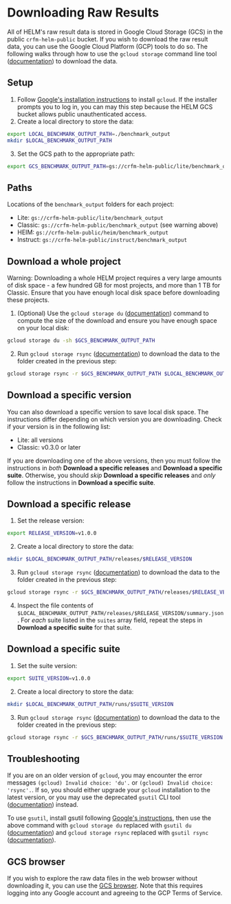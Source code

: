 # Downloading Raw Results

All of HELM's raw result data is stored in Google Cloud Storage (GCS) in the public `crfm-helm-public` bucket. If you wish to download the raw result data, you can use the Google Cloud Platform (GCP) tools to do so. The following walks through how to use the `gcloud storage` command line tool ([documentation](https://cloud.google.com/sdk/gcloud/reference/storage)) to download the data.

## Setup

1. Follow [Google's installation instructions](https://cloud.google.com/sdk/docs/install) to install `gcloud`. If the installer prompts you to log in, you can may this step because the HELM GCS bucket allows public unauthenticated access.
2. Create a local directory to store the data:
```sh
export LOCAL_BENCHMARK_OUTPUT_PATH=./benchmark_output
mkdir $LOCAL_BENCHMARK_OUTPUT_PATH
```
3. Set the GCS path to the appropriate path:
```sh
export GCS_BENCHMARK_OUTPUT_PATH=gs://crfm-helm-public/lite/benchmark_output
```

## Paths

Locations of the `benchmark_output` folders for each project:

- Lite: `gs://crfm-helm-public/lite/benchmark_output`
- Classic: `gs://crfm-helm-public/benchmark_output` (see warning above)
- HEIM: `gs://crfm-helm-public/heim/benchmark_output`
- Instruct: `gs://crfm-helm-public/instruct/benchmark_output`

## Download a whole project

Warning: Downloading a whole HELM project requires a very large amounts of disk space - a few hundred GB for most projects, and more than 1 TB for Classic. Ensure that you have enough local disk space before downloading these projects.

1. (Optional) Use the `gcloud storage du` ([documentation](https://cloud.google.com/sdk/gcloud/reference/storage/du)) command to compute the size of the download and ensure you have enough space on your local disk:
```sh
gcloud storage du -sh $GCS_BENCHMARK_OUTPUT_PATH
```
2. Run `gcloud storage rsync` ([documentation](https://cloud.google.com/sdk/gcloud/reference/storage/rsync)) to download the data to the folder created in the previous step:
```sh
gcloud storage rsync -r $GCS_BENCHMARK_OUTPUT_PATH $LOCAL_BENCHMARK_OUTPUT_PATH
```

## Download a specific version

You can also download a specific version to save local disk space. The instructions differ depending on which version you are downloading. Check if your version is in the following list:

- Lite: all versions
- Classic: v0.3.0 or later

If you are downloading one of the above versions, then you must follow the instructions in _both_ **Download a specific releases** and **Download a specific suite**. Otherwise, you should _skip_ **Download a specific releases** and _only_ follow the instructions in **Download a specific suite**.

## Download a specific release

1. Set the release version:
```sh
export RELEASE_VERSION=v1.0.0
```
2. Create a local directory to store the data:
```sh
mkdir $LOCAL_BENCHMARK_OUTPUT_PATH/releases/$RELEASE_VERSION
```
3. Run `gcloud storage rsync` ([documentation](https://cloud.google.com/sdk/gcloud/reference/storage/du)) to download the data to the folder created in the previous step:
```sh
gcloud storage rsync -r $GCS_BENCHMARK_OUTPUT_PATH/releases/$RELEASE_VERSION $LOCAL_BENCHMARK_OUTPUT_PATH/releases/$RELEASE_VERSION
```
4. Inspect the file contents of `$LOCAL_BENCHMARK_OUTPUT_PATH/releases/$RELEASE_VERSION/summary.json`. For _each_ suite listed in the `suites` array field, repeat the steps in **Download a specific suite** for that suite.

## Download a specific suite

1. Set the suite version:
```sh
export SUITE_VERSION=v1.0.0
```
2. Create a local directory to store the data:
```sh
mkdir $LOCAL_BENCHMARK_OUTPUT_PATH/runs/$SUITE_VERSION
```
3. Run `gcloud storage rsync` ([documentation](https://cloud.google.com/sdk/gcloud/reference/storage/du)) to download the data to the folder created in the previous step:
```sh
gcloud storage rsync -r $GCS_BENCHMARK_OUTPUT_PATH/runs/$SUITE_VERSION $LOCAL_BENCHMARK_OUTPUT_PATH/runs/$SUITE_VERSION
```

## Troubleshooting

If you are on an older version of `gcloud`, you may encounter the error messages `(gcloud) Invalid choice: 'du'.` or `(gcloud) Invalid choice: 'rsync'.`. If so, you should either upgrade your `gcloud` installation to the latest version, or you may use the deprecated `gsutil` CLI tool ([documentation](https://cloud.google.com/storage/docs/gsutil)) instead.

To use `gsutil`, install gsutil following [Google's instructions](https://cloud.google.com/storage/docs/gsutil_install), then use the above command with `gcloud storage du` replaced with `gsutil du` ([documentation](https://cloud.google.com/storage/docs/gsutil/commands/du)) and `gcloud storage rsync` replaced with `gsutil rsync` ([documentation](https://cloud.google.com/storage/docs/gsutil/commands/rsync)).

## GCS browser

If you wish to explore the raw data files in the web browser without downloading it, you can use the [GCS browser](https://console.cloud.google.com/storage/browser/crfm-helm-public). Note that this requires logging into any Google account and agreeing to the GCP Terms of Service.
